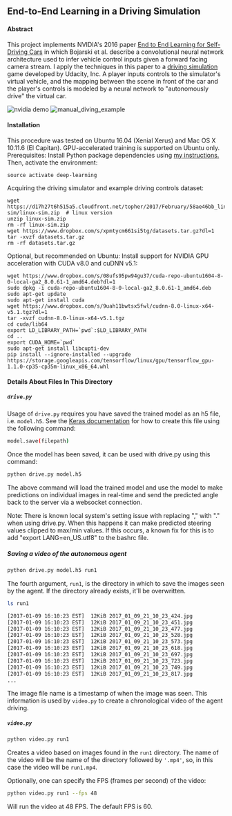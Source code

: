 ## End-to-End Learning in a Driving Simulation

#### Abstract

This project implements NVIDIA's 2016 paper [End to End Learning for Self-Driving Cars](https://arxiv.org/pdf/1604.07316.pdf) in which 
Bojarski et al. describe a convolutional neural network architecture used to infer vehicle control inputs given a forward 
facing camera stream. I apply the techniques in this paper to a [driving simulation](https://github.com/udacity/self-driving-car-sim) 
game developed by Udacity, Inc. A player inputs controls to the simulator's virtual vehicle, and the mapping between the 
scene in front of the car and the player's controls is modeled by a neural network to "autonomously drive" the virtual car. 

![nvidia demo](https://github.com/alexhagiopol/end_to_end_learning/blob/master/figures/nvidia_demo.gif)
![manual_diving_example](https://github.com/alexhagiopol/end_to_end_learning/blob/master/figures/manual_driving_example.gif)

#### Installation

This procedure was tested on Ubuntu 16.04 (Xenial Xerus) and Mac OS X 10.11.6 (El Capitan). GPU-accelerated training is supported on Ubuntu only.
Prerequisites: Install Python package dependencies using [my instructions.](https://github.com/alexhagiopol/deep_learning_packages) Then, activate the environment:

    source activate deep-learning
    
Acquiring the driving simulator and example driving controls dataset:

    wget https://d17h27t6h515a5.cloudfront.net/topher/2017/February/58ae46bb_linux-sim/linux-sim.zip  # linux version
    unzip linux-sim.zip
    rm -rf linux-sim.zip
    wget https://www.dropbox.com/s/xpmtycm661si5tg/datasets.tar.gz?dl=1
    tar -xvzf datasets.tar.gz
    rm -rf datasets.tar.gz

Optional, but recommended on Ubuntu: Install support for NVIDIA GPU acceleration with CUDA v8.0 and cuDNN v5.1:

    wget https://www.dropbox.com/s/08ufs95pw94gu37/cuda-repo-ubuntu1604-8-0-local-ga2_8.0.61-1_amd64.deb?dl=1
    sudo dpkg -i cuda-repo-ubuntu1604-8-0-local-ga2_8.0.61-1_amd64.deb
    sudo apt-get update
    sudo apt-get install cuda
    wget https://www.dropbox.com/s/9uah11bwtsx5fwl/cudnn-8.0-linux-x64-v5.1.tgz?dl=1
    tar -xvzf cudnn-8.0-linux-x64-v5.1.tgz
    cd cuda/lib64
    export LD_LIBRARY_PATH=`pwd`:$LD_LIBRARY_PATH
    cd ..
    export CUDA_HOME=`pwd`
    sudo apt-get install libcupti-dev
    pip install --ignore-installed --upgrade https://storage.googleapis.com/tensorflow/linux/gpu/tensorflow_gpu-1.1.0-cp35-cp35m-linux_x86_64.whl

#### Details About Files In This Directory

##### `drive.py`

Usage of `drive.py` requires you have saved the trained model as an h5 file, i.e. `model.h5`. See the [Keras documentation](https://keras.io/getting-started/faq/#how-can-i-save-a-keras-model) for how to create this file using the following command:
```sh
model.save(filepath)
```

Once the model has been saved, it can be used with drive.py using this command:

```sh
python drive.py model.h5
```

The above command will load the trained model and use the model to make predictions on individual images in real-time and send the predicted angle back to the server via a websocket connection.

Note: There is known local system's setting issue with replacing "," with "." when using drive.py. When this happens it can make predicted steering values clipped to max/min values. If this occurs, a known fix for this is to add "export LANG=en_US.utf8" to the bashrc file.

##### Saving a video of the autonomous agent

```sh
python drive.py model.h5 run1
```

The fourth argument, `run1`, is the directory in which to save the images seen by the agent. If the directory already exists, it'll be overwritten.

```sh
ls run1

[2017-01-09 16:10:23 EST]  12KiB 2017_01_09_21_10_23_424.jpg
[2017-01-09 16:10:23 EST]  12KiB 2017_01_09_21_10_23_451.jpg
[2017-01-09 16:10:23 EST]  12KiB 2017_01_09_21_10_23_477.jpg
[2017-01-09 16:10:23 EST]  12KiB 2017_01_09_21_10_23_528.jpg
[2017-01-09 16:10:23 EST]  12KiB 2017_01_09_21_10_23_573.jpg
[2017-01-09 16:10:23 EST]  12KiB 2017_01_09_21_10_23_618.jpg
[2017-01-09 16:10:23 EST]  12KiB 2017_01_09_21_10_23_697.jpg
[2017-01-09 16:10:23 EST]  12KiB 2017_01_09_21_10_23_723.jpg
[2017-01-09 16:10:23 EST]  12KiB 2017_01_09_21_10_23_749.jpg
[2017-01-09 16:10:23 EST]  12KiB 2017_01_09_21_10_23_817.jpg
...
```

The image file name is a timestamp of when the image was seen. This information is used by `video.py` to create a chronological video of the agent driving.

##### `video.py`

```sh
python video.py run1
```

Creates a video based on images found in the `run1` directory. The name of the video will be the name of the directory followed by `'.mp4'`, so, in this case the video will be `run1.mp4`.

Optionally, one can specify the FPS (frames per second) of the video:

```sh
python video.py run1 --fps 48
```

Will run the video at 48 FPS. The default FPS is 60.
